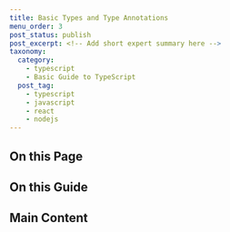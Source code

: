 ```yaml
---
title: Basic Types and Type Annotations
menu_order: 3
post_status: publish
post_excerpt: <!-- Add short expert summary here -->
taxonomy:
  category:
    - typescript
    - Basic Guide to TypeScript
  post_tag:
    - typescript
    - javascript
    - react
    - nodejs
---
```


<div class="toc" markdown="1">

<div class="otp" markdown="1">

## On this Page

<!-- Add table of contents for this lesson -->

</div>

<div class="otg" markdown="1">

## On this Guide

<!-- Add list of lessons in this section -->

</div>

</div>

<div class="guru-main" markdown="1">

## Main Content

<!-- Add main lesson content here -->

</div>
